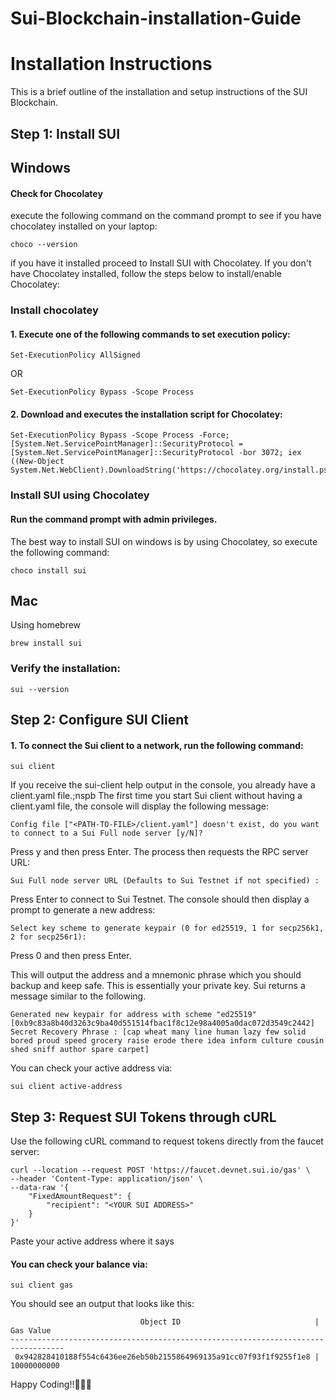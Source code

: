 # Sui-Blockchain-installation-Guide

# Installation Instructions

This is a brief outline of the installation and setup instructions of the SUI Blockchain.


## Step 1: Install SUI

## Windows
#### Check for Chocolatey
execute the following command on the command prompt to see if you have chocolatey installed on your laptop:
```shell
choco --version
```
if you have it installed proceed to Install SUI with Chocolatey.
If you don't have Chocolatey installed, follow the steps below to install/enable Chocolatey:
### Install chocolatey
#### 1. Execute one of the following commands to set execution policy:
```shell
Set-ExecutionPolicy AllSigned
```
OR
```shell
Set-ExecutionPolicy Bypass -Scope Process
```
#### 2. Download and executes the installation script for Chocolatey:
```shell
Set-ExecutionPolicy Bypass -Scope Process -Force; [System.Net.ServicePointManager]::SecurityProtocol = [System.Net.ServicePointManager]::SecurityProtocol -bor 3072; iex ((New-Object System.Net.WebClient).DownloadString('https://chocolatey.org/install.ps1'))
```
### Install SUI using Chocolatey
#### Run the command prompt with admin privileges.
The best way to install SUI on windows is by using Chocolatey, so execute the following command:
```shell
choco install sui
```
## Mac
Using homebrew
```shell
brew install sui
```
### Verify the installation:
```shell
sui --version
```
## Step 2: Configure SUI Client
#### 1. To connect the Sui client to a network, run the following command:
```shell
sui client
```
If you receive the sui-client help output in the console, you already have a client.yaml file.;nspb
The first time you start Sui client without having a client.yaml file, the console will display the following message:
```shell
Config file ["<PATH-TO-FILE>/client.yaml"] doesn't exist, do you want to connect to a Sui Full node server [y/N]?
```
Press y and then press Enter. The process then requests the RPC server URL:

```shell
Sui Full node server URL (Defaults to Sui Testnet if not specified) :
```
Press Enter to connect to Sui Testnet.
The console should then display a prompt to generate a new address:
```shell
Select key scheme to generate keypair (0 for ed25519, 1 for secp256k1, 2 for secp256r1):
```
Press 0 and then press Enter.

This will output the address and a mnemonic phrase which you should backup and keep safe. This is essentially your private key. Sui returns a message similar to the following.

```shell
Generated new keypair for address with scheme "ed25519" [0xb9c83a8b40d3263c9ba40d551514fbac1f8c12e98a4005a0dac072d3549c2442]
Secret Recovery Phrase : [cap wheat many line human lazy few solid bored proud speed grocery raise erode there idea inform culture cousin shed sniff author spare carpet]
```
You can check your active address via:
```shell
sui client active-address
```
## Step 3: Request SUI Tokens through cURL
Use the following cURL command to request tokens directly from the faucet server:
```shell
curl --location --request POST 'https://faucet.devnet.sui.io/gas' \
--header 'Content-Type: application/json' \
--data-raw '{
    "FixedAmountRequest": {
        "recipient": "<YOUR SUI ADDRESS>"
    }
}'
```
Paste your active address where it says <YOUR SUI ADDRESS>
#### You can check your balance via:
```shell
sui client gas
```
You should see an output that looks like this:
```shell
                             Object ID                              |  Gas Value
----------------------------------------------------------------------------------
 0x942828410188f554c6436ee26eb50b2155864969135a91cc07f93f1f9255f1e8 | 10000000000
```
Happy Coding!!👨🏽‍💻





